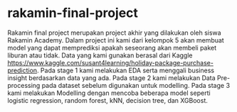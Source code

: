 # rakamin-final-project
Rakamin final project merupakan project akhir yang dilakukan oleh siswa Rakamin Academy. Dalam project ini kami dari kelompok 5 akan membuat model yang dapat memprediksi apakah seseorang akan membeli paket liburan atau tidak. Data yang kami gunakan berasal dari Kaggle https://www.kaggle.com/susant4learning/holiday-package-purchase-prediction.
Pada stage 1 kami melakukan EDA serta menggali business insight berdasarkan data yang ada.
Pada stage 2 kami melakukan Data Pre-processing pada dataset sebelum digunakan untuk modelling.
Pada stage 3 kami melakukan Modelling dengan mencoba beberapa model seperti logistic regression, random forest, kNN, decision tree, dan XGBoost.
